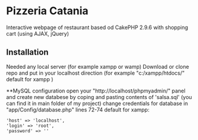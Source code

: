 # Pizzeria Catania

Interactive webpage of restaurant based od CakePHP 2.9.6
with shopping cart (using AJAX, jQuery)



## Installation

Needed any local server (for example xampp or wamp)
Download or clone repo and put in your localhost direction 
(for example "c:/xampp/htdocs/" default for xampp )

**MySQL configuration 
open your "http://localhost/phpmyadmin/" panel and create new databese by coping and pasting contents of 'salsa.sql' (you can find it in main folder of my project)
change credentials for database in "app/Config/database.php" lines 72-74
default for xampp: 
```
'host' => 'localhost',
'login' => 'root',
'password' => ''
```